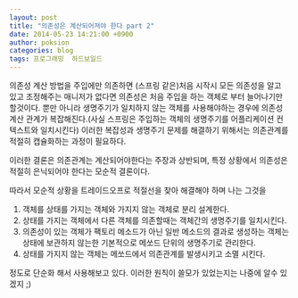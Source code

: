 ```yaml
---
layout: post
title: "의존성은 계산되어져야 한다 part 2"
date: 2014-05-23 14:21:00 +0900
author: poksion
categories: blog
tags: 프로그래밍  하드보일드
---
```


의존성 계산 방법을 주입에만 의존하면 (스프링 같은)처음 시작시 모든 의존성을 알고 있고 조정해주는 매니저가 없다면 의존성은 처음 주입을 하는 객체로 부터 늘어나기만 할것이다. 뿐만 아니라 생명주기가 일치하지 않는 객체를 사용해야하는 경우에 의존성 계산 관계가 복잡해진다.(사실 스프링은 주입하는 객체의 생명주기를 어플리케이션 컨텍스트와 일치시킨다) 이러한 복잡성과 생명주기 문제를 해결하기 위해서는 의존관계를 적절히 캡슐화하는 과정이 필요하다.

이러한 결론은 의존관계는 계산되어야한다는 주장과 상반되며, 특정 상황에서 의존성은 적절히 은닉되어야 한다는 모순적 결론이다.

따라서 모순적 상황을 트레이드오프로 적절선을 찾아 해결해야 하며 나는 그것을

1. 객체를 상태를 가지는 객체와 가지지 않는 객체로 분리 설계한다.
2. 상태를 가지는 객체에서 다른 객체를 의존할때는 객체간의 생명주기를 일치시킨다.
3. 의존성이 있는 객체가 팩토리 메소드가 아닌 일반 메소드의 결과로 생성하는 객체는 상태에 보관하지 않는한 기본적으로 메쏘드 단위의 생명주기로 관리한다.
4. 상태를 가지지 않는 객체는 메쏘드에서 의존관계를 발생시키고 소멸 시킨다.

정도로 단순화 해서 사용해보고 있다. 이러한 원칙이 쓸모가 있었는지는 나중에 알수 있겠지 ;)

